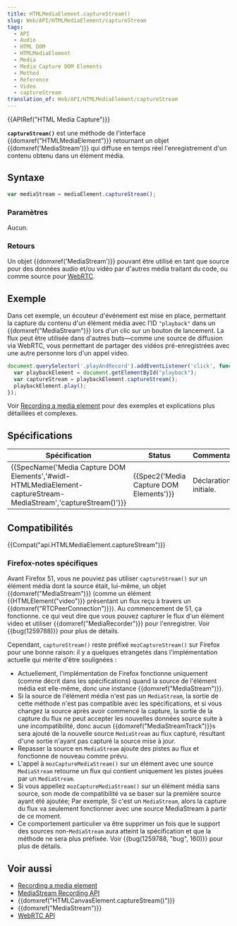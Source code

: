 ```yaml
---
title: HTMLMediaElement.captureStream()
slug: Web/API/HTMLMediaElement/captureStream
tags:
  - API
  - Audio
  - HTML DOM
  - HTMLMediaElement
  - Media
  - Media Capture DOM Elements
  - Method
  - Reference
  - Video
  - captureStream
translation_of: Web/API/HTMLMediaElement/captureStream
---
```

{{APIRef("HTML Media Capture")}}

**`captureStream()`** est une méthode de l'interface {{domxref("HTMLMediaElement")}} retournant un objet {{domxref('MediaStream')}} qui diffuse en temps réel l'enregistrement d'un contenu obtenu dans un élément média.

## Syntaxe

```js
var mediaStream = mediaElement.captureStream();
```

### Paramètres

Aucun.

### Retours

Un objet {{domxref('MediaStream')}} pouvant être utilisé en tant que source pour des données audio et/ou vidéo par d'autres média traitant du code, ou comme source pour [WebRTC](/en-US/docs/Glossary/WebRTC).

## Exemple

Dans cet exemple, un écouteur d'événement est mise en place, permettant la capture du contenu d'un élément média avec l'ID `"playback"` dans un {{domxref("MediaStream")}} lors d'un clic sur un bouton de lancement. La flux peut être utilisée dans d'autres buts—comme une source de diffusion via WebRTC, vous permettant de partager des vidéos pré-enregistrées avec une autre personne lors d'un appel video.

```js
document.querySelector('.playAndRecord').addEventListener('click', function() {
  var playbackElement = document.getElementById("playback");
  var captureStream = playbackElement.captureStream();
  playbackElement.play();
});
```

Voir [Recording a media element](/en-US/docs/Web/API/MediaStream_Recording_API/Recording_a_media_element) pour des exemples et explications plus détaillées et complexes.

## Spécifications

| Spécification                                                                                                                                        | Status                                               | Commentaire           |
| ---------------------------------------------------------------------------------------------------------------------------------------------------- | ---------------------------------------------------- | --------------------- |
| {{SpecName('Media Capture DOM Elements','#widl-HTMLMediaElement-captureStream-MediaStream','captureStream()')}} | {{Spec2('Media Capture DOM Elements')}} | Déclaration initiale. |

## Compatibilités

{{Compat("api.HTMLMediaElement.captureStream")}}

### Firefox-notes spécifiques

Avant Firefox 51, vous ne pouviez pas utiliser `captureStream()` sur un élément média dont la source était, lui-même, un objet {{domxref("MediaStream")}} (comme un élément {{HTMLElement("video")}} présentant un flux reçu à travers un {{domxref("RTCPeerConnection")}}). Au commencement de 51, ça fonctionne. ce qui veut dire que vous pouvez capturer le flux d'un élément video et utiliser {{domxref("MediaRecorder")}} pour l'enregistrer. Voir {{bug(1259788)}} pour plus de détails.

Cependant, `captureStream()` reste préfixé `mozCaptureStream()` sur Firefox pour une bonne raison: il y a quelques etrangetés dans l'implémentation actuelle qui mérite d'être soulignées :

- Actuellement, l'implémentation de Firefox fonctionne uniquement (comme décrit dans les spécifications) quand la source de l'élément média est elle-même, donc une instance {{domxref("MediaStream")}}.
- Si la source de l'élément média n'est pas un `MediaStream`, la sortie de cette méthode n'est pas compatible avec les spécifications, et si vous changez la source après avoir commencé la capture, la sortie de la capture du flux ne peut accepter les nouvelles données source suite à une incompatibilité, donc aucun  {{domxref("MediaStreamTrack")}}s sera ajouté de la nouvelle source `MediaStream` au flux capturé, résultant d'une sortie n'ayant pas capturé la source mise à jour.
- Repasser la source en `MediaStream` ajoute des pistes au flux et fonctionne de nouveau comme prévu.
- L'appel à `mozCaptureMediaStream()` sur un élément avec une source `MediaStream` retourne un flux qui contient uniquement les pistes jouées par un `MediaStream`.
- Si vous appellez `mozCaptureMediaStream()` sur un élément média sans source, son mode de compatibilité va se baser sur la première source ayant été ajoutée; Par exemple, Si c'est un `MediaStream`, alors la capture du flux va seulement fonctionner avec une source MediaStream à partir de ce moment.
- Ce comportement particulier va être supprimer un fois que le support des sources non-`MediaStream` aura atteint la spécification et que la méthode ne sera plus préfixée. Voir {{bug(1259788, "bug", 160)}} pour plus de détails.

## Voir aussi

- [Recording a media element](/en-US/docs/Web/API/MediaStream_Recording_API/Recording_a_media_element)
- [MediaStream Recording API](/en-US/docs/Web/API/MediaStream_Recording_API)
- {{domxref("HTMLCanvasElement.captureStream()")}}
- {{domxref("MediaStream")}}
- [WebRTC API](/en-US/docs/Web/API/WebRTC_API)
